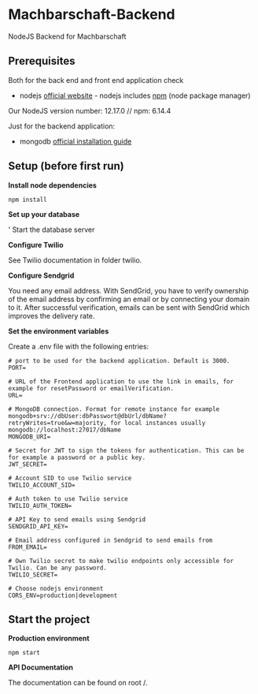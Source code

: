 # Machbarschaft-Backend
NodeJS Backend for Machbarschaft

## Prerequisites

Both for the back end and front end application check

* nodejs [official website](https://nodejs.org/en/) - nodejs includes [npm](https://www.npmjs.com/) (node package manager)

Our NodeJS version number: 12.17.0 // npm: 6.14.4

Just for the backend application:

* mongodb [official installation guide](https://docs.mongodb.org/manual/administration/install-community/)

## Setup (before first run)

**Install node dependencies**

```
npm install
```

**Set up your database**

' Start the database server

**Configure Twilio**

See Twilio documentation in folder twilio. 

**Configure Sendgrid**

You need any email address. With SendGrid, you have to verify ownership of the email address by confirming an email or by connecting your domain to it. After successful verification, emails can be sent with SendGrid which improves the delivery rate.

**Set the environment variables**

Create a .env file with the following entries:

```
# port to be used for the backend application. Default is 3000.
PORT=

# URL of the Frontend application to use the link in emails, for example for resetPassword or emailVerification.
URL=

# MongoDB connection. Format for remote instance for example mongodb+srv://dbUser:dbPasswort@dbUrl/dbName?retryWrites=true&w=majority, for local instances usually mongodb://localhost:27017/dbName
MONGODB_URI=

# Secret for JWT to sign the tokens for authentication. This can be for example a password or a public key.
JWT_SECRET=

# Account SID to use Twilio service
TWILIO_ACCOUNT_SID=

# Auth token to use Twilio service
TWILIO_AUTH_TOKEN=

# API Key to send emails using Sendgrid
SENDGRID_API_KEY=

# Email address configured in Sendgrid to send emails from
FROM_EMAIL=

# Own Twilio secret to make twilio endpoints only accessible for Twilio. Can be any password.
TWILIO_SECRET=

# Choose nodejs environment
CORS_ENV=production|development
```

## Start the project

**Production environment**

```
npm start
```
**API Documentation**

The documentation can be found on root /.
